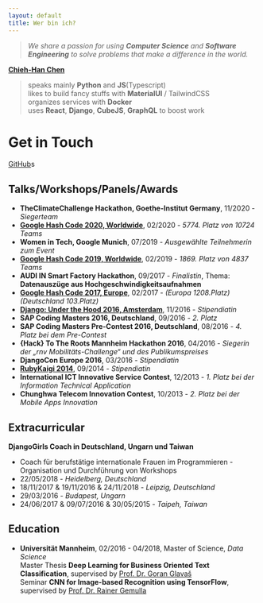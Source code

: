 ```yaml
---
layout: default
title: Wer bin ich?
---
```


> _We share a passion for using **Computer Science** and **Software Engineering** to solve problems that make a difference in the world._

**[Chieh-Han Chen](https://lenatech.github.io)**<br/>

> speaks mainly **Python** and **JS**(Typescript) <br />
> likes to build fancy stuffs with **MaterialUI** / TailwindCSS <br />
> organizes services with **Docker** <br />
> uses **React**, **Django**, **CubeJS**, **GraphQL** to boost work <br />

# Get in Touch

<div class="links">
    <a href="https://lenatech.github.io/" target="_blank">GitHub</a>s
</div>

## Talks/Workshops/Panels/Awards

- **TheClimateChallenge Hackathon, Goethe-Institut Germany**, 11/2020 - _Siegerteam_
- <a href="https://codingcompetitions.withgoogle.com/hashcode/archive/2020"  target="_blank">**Google Hash Code 2020, Worldwide**</a>, 02/2020 - _5774. Platz von 10724 Teams_
- **Women in Tech, Google Munich**, 07/2019 - _Ausgewählte Teilnehmerin zum Event_
- <a href="https://codingcompetitions.withgoogle.com/hashcode/archive/2019"  target="_blank">**Google Hash Code 2019, Worldwide**</a>, 02/2019 - _1869. Platz von 4837 Teams_
- **AUDI IN Smart Factory Hackathon**, 09/2017 - _Finalistin_, Thema: **Datenauszüge aus Hochgeschwindigkeitsaufnahmen**
- <a href="https://codingcompetitions.withgoogle.com/hashcode/archive/2017" target="_blank">**Google Hash Code 2017, Europe**</a>, 02/2017 - _(Europa 1208.Platz)(Deutschland 103.Platz)_
- <a href="https://2016.djangounderthehood.com/" target="_blank">**Django: Under the Hood 2016, Amsterdam**</a>, 11/2016 - _Stipendiatin_
- **SAP Coding Masters 2016, Deutschland**, 09/2016 - _2. Platz_
- **SAP Coding Masters Pre-Contest 2016, Deutschland**, 08/2016 - _4. Platz bei dem Pre-Contest_
- **{Hack} To The Roots Mannheim Hackathon 2016**, 04/2016 - _Siegerin der „rnv Mobilitäts-Challenge“ und des Publikumspreises_
- **DjangoCon Europe 2016**, 03/2016 - _Stipendiatin_
- <a href="https://rubykaigi.org/2014/" target="_blank">**RubyKaigi 2014**</a>, 09/2014 - _Stipendiatin_
- **International ICT Innovative Service Contest**, 12/2013 - _1. Platz bei der Information Technical Application_
- **Chunghwa Telecom Innovation Contest**, 10/2013 - _2. Platz bei der Mobile Apps Innovation_

## Extracurricular

**DjangoGirls Coach in Deutschland, Ungarn und Taiwan**

- Coach für berufstätige internationale Frauen im Programmieren - Organisation und Durchführung von Workshops
- 22/05/2018 - _Heidelberg, Deutschland_
- 18/11/2017 & 19/11/2016 & 24/11/2018 - _Leipzig, Deutschland_
- 29/03/2016 - _Budapest, Ungarn_
- 24/06/2017 & 09/07/2016 & 30/05/2015 - _Taipeh, Taiwan_

<!-- ## Work
- **SAP SE**, 07/2020 - Present, *Developer*
- **tesa-scribos**, 07/2018 - 06/2020, *Software Engineer*
- **Siemens AG**, 10/2017 - 03/2018, *Master Thesis*
- **Siemens AG**, 02/2017 - 05/2017, *Working Student*
- **SAP SE**, 11/2016 - 01/2017, *Working Student**
- **Sharelike Taiwan Inc.**, 11/2014 - 04/2015, *Frontend Developer*
- **BQool Inc.**, 02/2014 - 10/2014, *Support Engineer*
- **Deloitte**, 12/2012 - 03/2013, *Intern*
- **Computer Center at NCU**, 10/2009 - 10/2012, *IT Mini Job* -->

## Education

- **Universität Mannheim**, 02/2016 - 04/2018, Master of Science, _Data Science_<br/> Master Thesis **Deep Learning for Business Oriented Text Classification**, supervised by <a href="https://sites.google.com/view/goranglavas?pli=1" target="_blank">Prof. Dr. Goran Glavaš</a><br/>
  Seminar **CNN for Image-based Recognition using TensorFlow**, supervised by <a href="https://www.uni-mannheim.de/dws/people/professors/prof-dr-rainer-gemulla/" target="_blank">Prof. Dr. Rainer Gemulla</a>
